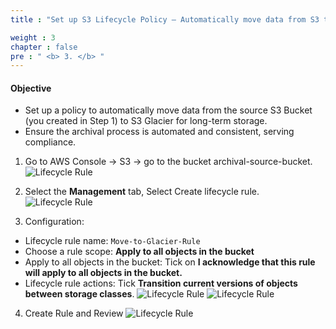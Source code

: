 ```yaml
---
title : "Set up S3 Lifecycle Policy – Automatically move data from S3 to Glaciers"

weight : 3
chapter : false
pre : " <b> 3. </b> "
---
```

#### Objective
- Set up a policy to automatically move data from the source S3 Bucket (you created in Step 1) to S3 Glacier for long-term storage.
- Ensure the archival process is automated and consistent, serving compliance.

1. Go to AWS Console → S3 → go to the bucket archival-source-bucket.
![Lifecycle Rule](/images/3/Lifecycle-Rule-1.png)
2. Select the **Management** tab, Select Create lifecycle rule.
![Lifecycle Rule](/public/images/3/Lifecycle-Rule-2.png)

3. Configuration:
- Lifecycle rule name: `Move-to-Glacier-Rule`
- Choose a rule scope: **Apply to all objects in the bucket**
- Apply to all objects in the bucket: Tick on **I acknowledge that this rule will apply to all objects in the bucket.**
- Lifecycle rule actions: Tick **Transition current versions of objects between storage classes**.
![Lifecycle Rule](/images/3/Lifecycle-Rule-3.png)
![Lifecycle Rule](/images/3/Lifecycle-Rule-4.png)

4. Create Rule and Review
![Lifecycle Rule](/images/3/Lifecycle-Rule-5.png)